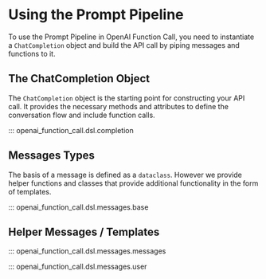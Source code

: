 # Using the Prompt Pipeline

To use the Prompt Pipeline in OpenAI Function Call, you need to instantiate a `ChatCompletion` object and build the API call by piping messages and functions to it.

## The ChatCompletion Object

The `ChatCompletion` object is the starting point for constructing your API call. It provides the necessary methods and attributes to define the conversation flow and include function calls.

::: openai_function_call.dsl.completion

## Messages Types

The basis of a message is defined as a `dataclass`. However we provide helper functions and classes that provide additional functionality in the form of templates. 

::: openai_function_call.dsl.messages.base

## Helper Messages / Templates

::: openai_function_call.dsl.messages.messages

::: openai_function_call.dsl.messages.user